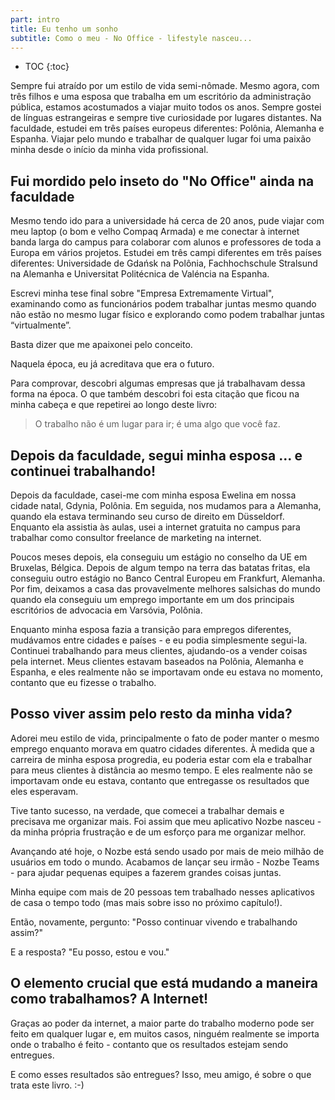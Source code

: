 ```yaml
---
part: intro
title: Eu tenho um sonho
subtitle: Como o meu - No Office - lifestyle nasceu...
---
```


- TOC
  {:toc}

Sempre fui atraído por um estilo de vida semi-nômade. Mesmo agora, com três filhos e uma esposa que trabalha em um escritório da administração pública, estamos acostumados a viajar muito todos os anos. Sempre gostei de línguas estrangeiras e sempre tive curiosidade por lugares distantes. Na faculdade, estudei em três países europeus diferentes: Polônia, Alemanha e Espanha. Viajar pelo mundo e trabalhar de qualquer lugar foi uma paixão minha desde o início da minha vida profissional.

## Fui mordido pelo inseto do "No Office" ainda na faculdade

Mesmo tendo ido para a universidade há cerca de 20 anos, pude viajar com meu laptop (o bom e velho Compaq Armada) e me conectar à internet banda larga do campus para colaborar com alunos e professores de toda a Europa em vários projetos. Estudei em três campi diferentes em três países diferentes: Universidade de Gdańsk na Polônia, Fachhochschule Stralsund na Alemanha e Universitat Politécnica de Valéncia na Espanha.

Escrevi minha tese final sobre "Empresa Extremamente Virtual", examinando como as funcionários podem trabalhar juntas mesmo quando não estão no mesmo lugar físico e explorando como podem trabalhar juntas “virtualmente”.

Basta dizer que me apaixonei pelo conceito.

Naquela época, eu já acreditava que era o futuro.

Para comprovar, descobri algumas empresas que já trabalhavam dessa forma na época. O que também descobri foi esta citação que ficou na minha cabeça e que repetirei ao longo deste livro:

> O trabalho não é um lugar para ir; é uma algo que você faz.

## Depois da faculdade, segui minha esposa ... e continuei trabalhando!

Depois da faculdade, casei-me com minha esposa Ewelina em nossa cidade natal, Gdynia, Polônia. Em seguida, nos mudamos para a Alemanha, quando ela estava terminando seu curso de direito em Düsseldorf. Enquanto ela assistia às aulas, usei a internet gratuita no campus para trabalhar como consultor freelance de marketing na internet.

Poucos meses depois, ela conseguiu um estágio no conselho da UE em Bruxelas, Bélgica. Depois de algum tempo na terra das batatas fritas, ela conseguiu outro estágio no Banco Central Europeu em Frankfurt, Alemanha. Por fim, deixamos a casa das provavelmente melhores salsichas do mundo quando ela conseguiu um emprego importante em um dos principais escritórios de advocacia em Varsóvia, Polônia.

Enquanto minha esposa fazia a transição para empregos diferentes, mudávamos entre cidades e países - e eu podia simplesmente segui-la. Continuei trabalhando para meus clientes, ajudando-os a vender coisas pela internet. Meus clientes estavam baseados na Polônia, Alemanha e Espanha, e eles realmente não se importavam onde eu estava no momento, contanto que eu fizesse o trabalho.

## Posso viver assim pelo resto da minha vida?

Adorei meu estilo de vida, principalmente o fato de poder manter o mesmo emprego enquanto morava em quatro cidades diferentes. À medida que a carreira de minha esposa progredia, eu poderia estar com ela e trabalhar para meus clientes à distância ao mesmo tempo. E eles realmente não se importavam onde eu estava, contanto que entregasse os resultados que eles esperavam.

Tive tanto sucesso, na verdade, que comecei a trabalhar demais e precisava me organizar mais. Foi assim que meu aplicativo Nozbe nasceu - da minha própria frustração e de um esforço para me organizar melhor.

Avançando até hoje, o Nozbe está sendo usado por mais de meio milhão de usuários em todo o mundo. Acabamos de lançar seu irmão - Nozbe Teams - para ajudar pequenas equipes a fazerem grandes coisas juntas.

Minha equipe com mais de 20 pessoas tem trabalhado nesses aplicativos de casa o tempo todo (mas mais sobre isso no próximo capítulo!).

Então, novamente, pergunto: "Posso continuar vivendo e trabalhando assim?"

E a resposta? "Eu posso, estou e vou."

## O elemento crucial que está mudando a maneira como trabalhamos? A Internet!

Graças ao poder da internet, a maior parte do trabalho moderno pode ser feito em qualquer lugar e, em muitos casos, ninguém realmente se importa onde o trabalho é feito - contanto que os resultados estejam sendo entregues.

E como esses resultados são entregues? Isso, meu amigo, é sobre o que trata este livro. :-)
